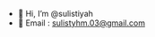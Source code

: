 - 👋 Hi, I’m @sulistiyah
- 👀 Email : sulistyhm.03@gmail.com

<!---
sulistiyah/sulistiyah is a ✨ special ✨ repository because its `README.md` (this file) appears on your GitHub profile.
You can click the Preview link to take a look at your changes.
--->
